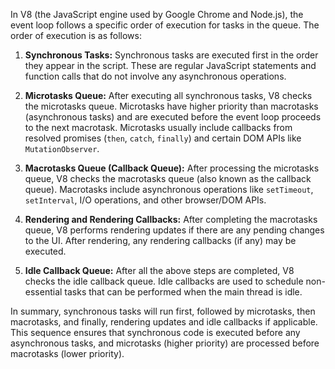 In V8 (the JavaScript engine used by Google Chrome and Node.js), the event loop follows a specific order of execution for tasks in the queue. The order of execution is as follows:

1. **Synchronous Tasks:**
   Synchronous tasks are executed first in the order they appear in the script. These are regular JavaScript statements and function calls that do not involve any asynchronous operations.

2. **Microtasks Queue:**
   After executing all synchronous tasks, V8 checks the microtasks queue. Microtasks have higher priority than macrotasks (asynchronous tasks) and are executed before the event loop proceeds to the next macrotask. Microtasks usually include callbacks from resolved promises (`then`, `catch`, `finally`) and certain DOM APIs like `MutationObserver`.

3. **Macrotasks Queue (Callback Queue):**
   After processing the microtasks queue, V8 checks the macrotasks queue (also known as the callback queue). Macrotasks include asynchronous operations like `setTimeout`, `setInterval`, I/O operations, and other browser/DOM APIs.

4. **Rendering and Rendering Callbacks:**
   After completing the macrotasks queue, V8 performs rendering updates if there are any pending changes to the UI. After rendering, any rendering callbacks (if any) may be executed.

5. **Idle Callback Queue:**
   After all the above steps are completed, V8 checks the idle callback queue. Idle callbacks are used to schedule non-essential tasks that can be performed when the main thread is idle.

In summary, synchronous tasks will run first, followed by microtasks, then macrotasks, and finally, rendering updates and idle callbacks if applicable. This sequence ensures that synchronous code is executed before any asynchronous tasks, and microtasks (higher priority) are processed before macrotasks (lower priority).

